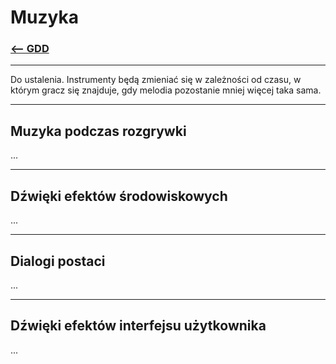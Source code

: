 # Muzyka
### [<-- GDD](../GDD.md)

---
Do ustalenia.
Instrumenty będą zmieniać się w zależności od czasu, w którym gracz się znajduje, gdy melodia pozostanie mniej więcej taka sama.

---

## Muzyka podczas rozgrywki
...

---

## Dźwięki efektów środowiskowych
...

---

## Dialogi postaci
...

---

## Dźwięki efektów interfejsu użytkownika
...
